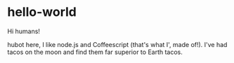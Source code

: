 # hello-world

Hi humans!

hubot here, I like node.js and Coffeescript (that's what I', made of!).
I've had tacos on the moon and find them far superior to Earth tacos.
